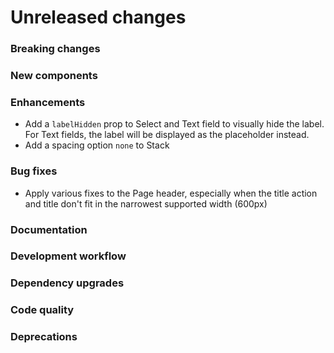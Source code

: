 # Unreleased changes

### Breaking changes

### New components

### Enhancements

- Add a `labelHidden` prop to Select and Text field to visually hide the label. For Text
  fields, the label will be displayed as the placeholder instead.
- Add a spacing option `none` to Stack

### Bug fixes

- Apply various fixes to the Page header, especially when the title action and title don't
  fit in the narrowest supported width (600px)

### Documentation

### Development workflow

### Dependency upgrades

### Code quality

### Deprecations
